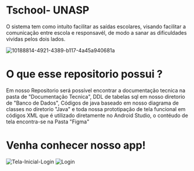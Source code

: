 # Tschool- UNASP

O sistema tem como intuíto facilitar as saídas escolares, visando facilitar a comunicação entre escola e responsavél, de modo a sanar as dificuldades vividas pelos dois lados.

![10188814-4921-4389-b117-4a45a940681a](https://user-images.githubusercontent.com/34111297/70008042-32616780-1551-11ea-8665-d0d07f5e03fa.jpg)

# O que esse repositorio possui ?

Em nosso Repositorio será possível encontrar a documentação tecnica na pasta de "Documentação Tecnica", DDL de tabelas sql em nosso diretorio de "Banco de Dados", Códigos de java baseado em nosso diagrama de classes no diretorio "Java" e toda nossa prototipação de tela funcional em códigos XML que é utilizado diretamente no Android Studio, o contéudo de tela encontra-se na Pasta "Figma"


# Venha conhecer nosso app!

![Tela-Inicial-Login](https://user-images.githubusercontent.com/34111297/70012793-4d81a680-1554-11ea-96a8-2e1c3ab38b43.jpg)      ![Login](https://user-images.githubusercontent.com/34111297/70012956-cb45b200-1554-11ea-9982-265d87d03118.png)

